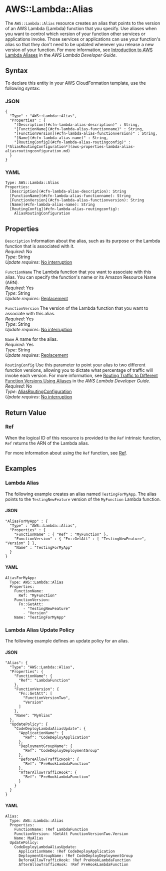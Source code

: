 # AWS::Lambda::Alias<a name="aws-resource-lambda-alias"></a>

The `AWS::Lambda::Alias` resource creates an alias that points to the version of an AWS Lambda \(Lambda\) function that you specify\. Use aliases when you want to control which version of your function other services or applications invoke\. Those services or applications can use your function's alias so that they don't need to be updated whenever you release a new version of your function\. For more information, see [Introduction to AWS Lambda Aliases](https://docs.aws.amazon.com/lambda/latest/dg/aliases-intro.html) in the *AWS Lambda Developer Guide*\.

## Syntax<a name="aws-resource-lambda-alias-syntax"></a>

To declare this entity in your AWS CloudFormation template, use the following syntax:

### JSON<a name="aws-resource-lambda-alias-syntax.json"></a>

```
{
  "Type" : "AWS::Lambda::Alias",
  "Properties" : { 
    "[Description](#cfn-lambda-alias-description)" : String,         
    "[FunctionName](#cfn-lambda-alias-functionname)" : String,
    "[FunctionVersion](#cfn-lambda-alias-functionversion)" : String,
    "[Name](#cfn-lambda-alias-name)" : String,
    "[RoutingConfig](#cfn-lambda-alias-routingconfig)" : [*AliasRoutingConfiguration*](aws-properties-lambda-alias-aliasroutingconfiguration.md)
  }
}
```

### YAML<a name="aws-resource-lambda-alias-syntax.yaml"></a>

```
Type: AWS::Lambda::Alias
Properties:     
  [Description](#cfn-lambda-alias-description): String         
  [FunctionName](#cfn-lambda-alias-functionname): String
  [FunctionVersion](#cfn-lambda-alias-functionversion): String
  [Name](#cfn-lambda-alias-name): String
  [RoutingConfig](#cfn-lambda-alias-routingconfig): 
    AliasRoutingConfiguration
```

## Properties<a name="w2922ab1c21c10d166c17b7"></a>

`Description`  <a name="cfn-lambda-alias-description"></a>
Information about the alias, such as its purpose or the Lambda function that is associated with it\.  
*Required*: No  
*Type*: String  
*Update requires*: [No interruption](using-cfn-updating-stacks-update-behaviors.md#update-no-interrupt)

`FunctionName`  <a name="cfn-lambda-alias-functionname"></a>
The Lambda function that you want to associate with this alias\. You can specify the function's name or its Amazon Resource Name \(ARN\)\.  
*Required*: Yes  
*Type*: String  
*Update requires*: [Replacement](using-cfn-updating-stacks-update-behaviors.md#update-replacement)

`FunctionVersion`  <a name="cfn-lambda-alias-functionversion"></a>
The version of the Lambda function that you want to associate with this alias\.  
*Required*: Yes  
*Type*: String  
*Update requires*: [No interruption](using-cfn-updating-stacks-update-behaviors.md#update-no-interrupt)

`Name`  <a name="cfn-lambda-alias-name"></a>
A name for the alias\.  
*Required*: Yes  
*Type*: String  
*Update requires*: [Replacement](using-cfn-updating-stacks-update-behaviors.md#update-replacement)

`RoutingConfig`  <a name="cfn-lambda-alias-routingconfig"></a>
Use this parameter to point your alias to two different function versions, allowing you to dictate what percentage of traffic will invoke each version\. For more information, see [Routing Traffic to Different Function Versions Using Aliases](https://docs.aws.amazon.com/lambda/latest/dg/lambda-traffic-shifting-using-aliases.html) in the *AWS Lambda Developer Guide*\.  
 *Required*: No  
 *Type*: [AliasRoutingConfiguration](aws-properties-lambda-alias-aliasroutingconfiguration.md)  
 *Update requires*: [No interruption](using-cfn-updating-stacks-update-behaviors.md#update-no-interrupt) 

## Return Value<a name="w2922ab1c21c10d166c17b9"></a>

### Ref<a name="w2922ab1c21c10d166c17b9b2"></a>

When the logical ID of this resource is provided to the `Ref` intrinsic function, `Ref` returns the ARN of the Lambda alias\.

For more information about using the `Ref` function, see [Ref](intrinsic-function-reference-ref.md)\.

## Examples<a name="aws-resource-lambda-alias-examples"></a>

### Lambda Alias<a name="aws-resource-lambda-alias-example1"></a>

The following example creates an alias named `TestingForMyApp`\. The alias points to the `TestingNewFeature` version of the `MyFunction` Lambda function\.

#### JSON<a name="aws-resource-lambda-alias-example.json"></a>

```
"AliasForMyApp" : {
  "Type" : "AWS::Lambda::Alias",
  "Properties" : {
    "FunctionName" : { "Ref" : "MyFunction" },
    "FunctionVersion" : { "Fn::GetAtt" : [ "TestingNewFeature", "Version" ] },
    "Name" : "TestingForMyApp"
  }
}
```

#### YAML<a name="aws-resource-lambda-alias-example.yaml"></a>

```
AliasForMyApp: 
  Type: AWS::Lambda::Alias
  Properties: 
    FunctionName: 
      Ref: "MyFunction"
    FunctionVersion: 
      Fn::GetAtt: 
        - "TestingNewFeature"
        - "Version"
    Name: "TestingForMyApp"
```

### Lambda Alias Update Policy<a name="aws-resource-lambda-alias-example2"></a>

The following example defines an update policy for an alias\.

#### JSON<a name="aws-resource-lambda-alias-example2.json"></a>

```
"Alias": {
  "Type": "AWS::Lambda::Alias",
  "Properties": {
    "FunctionName": {
      "Ref": "LambdaFunction"
    },
    "FunctionVersion": {
      "Fn::GetAtt": [
        "FunctionVersionTwo",
        "Version"
      ]
    },
    "Name": "MyAlias"
  },
  "UpdatePolicy": {
    "CodeDeployLambdaAliasUpdate": {
      "ApplicationName": {
        "Ref": "CodeDeployApplication"
      },
      "DeploymentGroupName": {
        "Ref": "CodeDeployDeploymentGroup"
      },
      "BeforeAllowTrafficHook": {
        "Ref": "PreHookLambdaFunction"
      },
      "AfterAllowTrafficHook": {
        "Ref": "PreHookLambdaFunction"
      }
    }
  }
}
```

#### YAML<a name="aws-resource-lambda-alias-example2.yaml"></a>

```
Alias:
  Type: AWS::Lambda::Alias
  Properties:
    FunctionName: !Ref LambdaFunction
    FunctionVersion: !GetAtt FunctionVersionTwo.Version
    Name: MyAlias
  UpdatePolicy:
    CodeDeployLambdaAliasUpdate:
      ApplicationName: !Ref CodeDeployApplication
      DeploymentGroupName: !Ref CodeDeployDeploymentGroup
      BeforeAllowTrafficHook: !Ref PreHookLambdaFunction
      AfterAllowTrafficHook: !Ref PreHookLambdaFunction
```